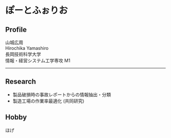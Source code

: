 # ぽーとふぉりお

## Profile
山城広周   
Hirochika Yamashiro   
長岡技術科学大学   
情報・経営システム工学専攻 M1    

---

## Research
* 製品破損時の事故レポートからの情報抽出・分類
* 製造工場の作業率最適化 (共同研究)

## Hobby
ほげ